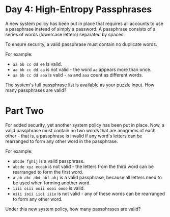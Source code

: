 # Day 4: High-Entropy Passphrases

A new system policy has been put in place that requires all accounts to use a
passphrase instead of simply a password. A passphrase consists of a series of
words (lowercase letters) separated by spaces.

To ensure security, a valid passphrase must contain no duplicate words.

For example:

-   `aa bb cc dd ee` is valid.
-   `aa bb cc dd aa` is not valid - the word `aa` appears more than once.
-   `aa bb cc dd aaa` is valid - `aa` and `aaa` count as different words.

The system's full passphrase list is available as your puzzle input. How many
passphrases are valid?

# Part Two

For added security, yet another system policy has been put in place. Now, a
valid passphrase must contain no two words that are anagrams of each other -
that is, a passphrase is invalid if any word's letters can be rearranged to form
any other word in the passphrase.

For example:

-   `abcde fghij` is a valid passphrase.
-   `abcde xyz ecdab` is not valid - the letters from the third word can be
    rearranged to form the first word.
-   `a ab abc abd abf abj` is a valid passphrase, because all letters need to be
    used when forming another word.
-   `iiii oiii ooii oooi oooo` is valid.
-   `oiii ioii iioi iiio` is not valid - any of these words can be rearranged to
    form any other word.

Under this new system policy, how many passphrases are valid?
